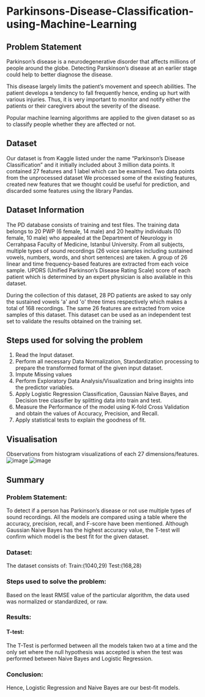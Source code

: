 # Parkinsons-Disease-Classification-using-Machine-Learning
## Problem Statement
Parkinson’s disease is a neurodegenerative disorder that affects millions of people
around the globe. Detecting Parskinson’s disease at an earlier stage could help to better diagnose the disease.

This disease largely limits the patient’s movement and speech abilities. The patient develops a tendency to fall frequently hence, ending up hurt with various injuries. Thus, it is very important to monitor and notify either the patients or their caregivers about the severity of the disease.

Popular machine learning algorithms are applied to the given dataset so as to classify people whether they are affected or not.

## Dataset
Our dataset is from Kaggle listed under the name “Parkinson’s Disease Classification” and it initially included about 3 million data points. It contained 27 features and 1 label which can be examined. Two data points from the unprocessed dataset We processed some of the existing features, created new features that we thought could be useful for prediction, and discarded some features using the library Pandas.

## Dataset Information
The PD database consists of training and test files. The training data belongs to 20 PWP (6 female, 14 male) and 20 healthy individuals (10 female, 10 male) who appealed at the Department of Neurology in Cerrahpasa Faculty of Medicine, Istanbul University. From all subjects, multiple types of sound recordings (26 voice samples including sustained vowels, numbers, words, and short sentences) are taken. A group of 26 linear and time frequency-based features are extracted from each voice sample. UPDRS (Unified Parkinson’s Disease Rating Scale) score of each patient which is determined by an expert physician is also available in this dataset.

During the collection of this dataset, 28 PD patients are asked to say only the sustained vowels 'a' and 'o' three times respectively which makes a total of 168 recordings. The same 26 features are extracted from voice samples of this dataset. This dataset can be used as an independent test set to validate the results obtained on the training set.

## Steps used for solving the problem
1. Read the Input dataset.
2. Perform all necessary Data Normalization, Standardization processing to prepare the transformed format of the given input dataset.
3.  Impute Missing values
4.  Perform Exploratory Data Analysis/Visualization and bring insights into the predictor variables.
5.  Apply Logistic Regression Classification, Gaussian Naïve Bayes, and Decision tree classifier by splitting data into train and test.
6.  Measure the Performance of the model using K-fold Cross Validation and obtain the values of Accuracy, Precision, and Recall.
7.   Apply statistical tests to explain the goodness of fit.

## Visualisation
Observations from histogram visualizations of each 27 dimensions/features.
![image](https://github.com/Rudhirbabu/Parkinsons-Disease-Classification-using-Machine-Learning/assets/57451819/a9eea31f-f74c-467f-93eb-eac429fe7c05)
![image](https://github.com/Rudhirbabu/Parkinsons-Disease-Classification-using-Machine-Learning/assets/57451819/0cfba4b2-17fa-40e8-bf85-0ffd98086a12)


## Summary
### Problem Statement: 
To detect if a person has Parkinson’s disease or not use multiple types of sound recordings.
All the models are compared using a table where the accuracy, precision, recall, and F-score have been 
mentioned. Although Gaussian Naive Bayes has the highest accuracy value, the T-test will confirm which model is the best fit for the given dataset.
### Dataset: 
The dataset consists of: Train:(1040,29) 	Test:(168,28)
### Steps used to solve the problem:
Based on the least RMSE value of the particular algorithm, the data used was normalized or standardized, or raw.
### Results: 
#### T-test: 
The T-Test is performed between all the models taken two at a time and the only set where the null hypothesis was accepted is when the test was performed between Naive Bayes and Logistic Regression.
### Conclusion: 
Hence, Logistic Regression and Naive Bayes are our best-fit models.
